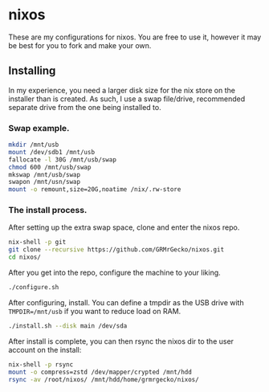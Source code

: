 # nixos
These are my configurations for nixos. You are free to use it, however it may be best for you to fork and make your own.

## Installing
In my experience, you need a larger disk size for the nix store on the installer than is created. As such, I use a swap file/drive, recommended separate drive from the one being installed to.

### Swap example.

```bash
mkdir /mnt/usb
mount /dev/sdb1 /mnt/usb
fallocate -l 30G /mnt/usb/swap
chmod 600 /mnt/usb/swap
mkswap /mnt/usb/swap
swapon /mnt/usn/swap
mount -o remount,size=20G,noatime /nix/.rw-store
```

### The install process.

After setting up the extra swap space, clone and enter the nixos repo.
```bash
nix-shell -p git
git clone --recursive https://github.com/GRMrGecko/nixos.git
cd nixos/
```

After you get into the repo, configure the machine to your liking.
```bash
./configure.sh
```

After configuring, install. You can define a tmpdir as the USB drive with `TMPDIR=/mnt/usb` if you want to reduce load on RAM.
```bash
./install.sh --disk main /dev/sda
```

After install is complete, you can then rsync the nixos dir to the user account on the install:
```bash
nix-shell -p rsync
mount -o compress=zstd /dev/mapper/crypted /mnt/hdd
rsync -av /root/nixos/ /mnt/hdd/home/grmrgecko/nixos/
```
